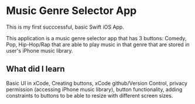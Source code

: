 # Music Genre Selector App

This is my first succcessful, basic Swift iOS App. 

This application is a music genre selector app that has 3 buttons: Comedy, Pop, Hip-Hop/Rap that are able to 
play music in that genre that are stored in user's iPhone music library.

## What did I learn
Basic UI in xCode, Creating buttons, xCode github/Version Control, privacy permission (accessing iPhone music
library), button functionality, adding constraints to buttons to be able to resize with different screen sizes. 



